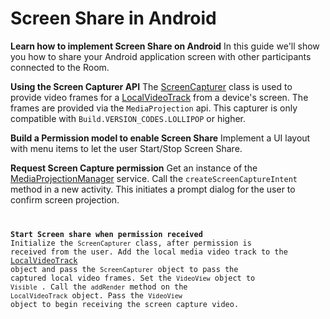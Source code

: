 # Screen Share in Android
**Learn how to implement Screen Share on Android**
In this guide we'll show you how to share your Android application screen with other participants connected to the Room. 

**Using the Screen Capturer API**
The [ScreenCapturer](https://media.twiliocdn.com/sdk/android/video/releases/1.0.0-beta6/docs/) class is used to provide video frames for a [LocalVideoTrack](https://media.twiliocdn.com/sdk/android/video/releases/1.0.0-beta6/docs/com/twilio/video/LocalVideoTrack.html) from a device's screen. The frames are provided via the `MediaProjection` api. This capturer is only compatible with `Build.VERSION_CODES.LOLLIPOP` or higher.

**Build a Permission model to enable Screen Share**
Implement a UI layout with menu items to let the user Start/Stop Screen Share.
<Link to Screen Shot>

**Request Screen Capture permission** 
Get an instance of the [MediaProjectionManager](https://developer.android.com/reference/android/media/projection/MediaProjectionManager.html) service. Call the `createScreenCaptureIntent` method in a new activity. This initiates a prompt dialog for the user to confirm screen projection.
<Code snippet link>


**Start Screen share when permission received** 
Initialize the `ScreenCapturer` class, after permission is received from the user. Add the local media video track to the [LocalVideoTrack](https://media.twiliocdn.com/sdk/android/video/releases/1.0.0-beta6/docs/com/twilio/video/LocalVideoTrack.html) object and pass the `ScreenCapturer` object to pass the captured local video frames. Set the `VideoView` object to `Visible` . Call the `addRender` method on the `LocalVideoTrack` object. Pass the `VideoView` object to begin receiving the screen capture video. 

<Code snippet link>